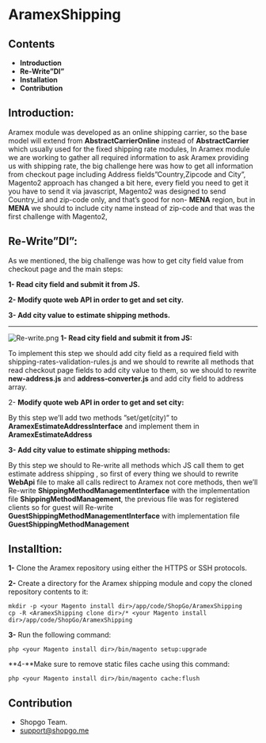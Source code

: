 # AramexShipping #


## Contents ##

* **Introduction**
* **Re-Write”DI”**
* **Installation**
* **Contribution**

## Introduction: ##

Aramex module was developed as an online shipping carrier, so the base model will extend from **AbstractCarrierOnline** instead of **AbstractCarrier** which usually used for the fixed shipping rate modules,
In Aramex module we are working to gather all required information to ask Aramex providing us with shipping rate, the big challenge here was how to get all information from checkout page including Address fields”Country,Zipcode and City”,
Magento2 approach has changed a bit here, every field you need to get it you have to send it via javascript, Magento2 was designed to send Country_id and zip-code only, and that’s good for non- **MENA** region, but in **MENA** we should to include city name instead of zip-code and that was the first challenge with Magento2,

## Re-Write”DI”: ##
As we mentioned, the big challenge was how to get city field value from checkout page and the main steps:

**1- Read city field and submit it from JS.**

**2- Modify quote web API in order to get and set city.**

**3- Add city value to estimate shipping methods.** 
************************************
![Re-write.png](https://bitbucket.org/repo/xzy8nb/images/1956314207-Re-write.png)
**1- Read city field and submit it from JS:**

To implement this step we should add city field as a required field with   shipping-rates-validation-rules.js and we should to rewrite all methods that read checkout page fields to add city value to them, so we should to rewrite **new-address.js** and **address-converter.js** and add city field to address array.


2- **Modify quote web API in order to get and set city:**

By this step we’ll add two methods ”set/get(city)” to **AramexEstimateAddressInterface** and implement them in **AramexEstimateAddress**

 
**3- Add city value to estimate shipping methods:**

By this step we should to Re-write all methods which JS call them to get estimate address shipping , so first of every thing we should to rewrite **WebApi** file to make all calls redirect to Aramex not core methods, then we’ll Re-write **ShippingMethodManagementInterface** with the  implementation file **ShippingMethodManagement**, 
the previous file was for registered clients so for guest will Re-write **GuestShippingMethodManagementInterface** with implementation file **GuestShippingMethodManagement**



## Installtion: ##
**1-** Clone the Aramex repository using either the HTTPS or SSH protocols.

**2-** Create a directory for the Aramex  shipping module and copy the cloned repository contents to it:
```
mkdir -p <your Magento install dir>/app/code/ShopGo/AramexShipping
cp -R <AramexShipping clone dir>/* <your Magento install dir>/app/code/ShopGo/AramexShipping
```

**3-** Run the following command:
```
php <your Magento install dir>/bin/magento setup:upgrade
```

**4-**Make sure to remove static files cache using this command:
```
php <your Magento install dir>/bin/magento cache:flush
```

## Contribution ##
* Shopgo Team.
* support@shopgo.me